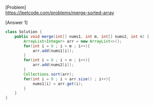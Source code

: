 [Problem]<br>
https://leetcode.com/problems/merge-sorted-array


[Answer 1]
```java
class Solution {
    public void merge(int[] nums1, int m, int[] nums2, int n) {
        ArrayList<Integer> arr = new ArrayList<>();
        for(int i = 0 ; i < m ; i++){
            arr.add(nums1[i]);
        }
        for(int i = 0 ; i < n ; i++){
            arr.add(nums2[i]);
        }
        Collections.sort(arr);
        for(int i = 0 ; i < arr.size() ; i++){
            nums1[i] = arr.get(i);
        }
    }
}
```
